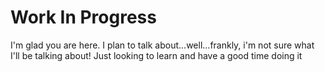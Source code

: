 # Work In Progress

I'm glad you are here. I plan to talk about...well...frankly, i'm not sure what I'll be talking about! Just looking to learn and have a good time doing it
